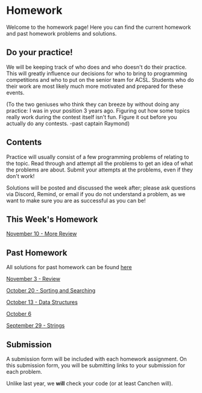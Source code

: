 # Homework

Welcome to the homework page! Here you can find the current homework and past homework problems and solutions.

## Do your practice!

We will be keeping track of who does and who doesn't do their practice. This will greatly influence our decisions
for who to bring to programming competitions and who to put on the senior team for ACSL. Students who
do their work are most likely much more motivated and prepared for these events.

(To the two geniuses who think they can breeze by without doing any practice: I was in your position 3 years ago. Figuring out how
some topics really work during the contest itself isn't fun. Figure it out before you actually do any contests. -past captain Raymond)

## Contents

Practice will usually consist of a few programming problems of relating to the topic. Read through and attempt all the problems to get an idea of what the problems are about. Submit your attempts at the problems, even if they don't work!

Solutions will be posted and discussed the week after; please ask questions via Discord, Remind, or email if you do not understand a problem, as we want to make sure you are as successful as you can be!

## This Week's Homework


<a href="https://forms.gle/kC75LyCQ1TEGbn1DA" target="_blank" rel="noopener noreferrer">November 10 - More Review</a>


## Past Homework

All solutions for past homework can be found <a href="https://github.com/NVComputing/ComputingSolutions" target="_blank" rel="noopener noreferrer">here</a>

<a href="https://forms.gle/icYX8nxvy88eCpCG8" target="_blank" rel="noopener noreferrer">November 3 - Review</a>

<a href="https://forms.gle/Vjm53LSbdyu5U1cb8" target="_blank" rel="noopener noreferrer">October 20 - Sorting and Searching</a>

<a href="https://forms.gle/L2PcDQeLEx34rQxGA" target="_blank" rel="noopener noreferrer">October 13 - Data Structures</a>

<a href="https://forms.gle/nRQ3QRMgWaUHTc417" target="_blank" rel="noopener noreferrer">October 6</a>

<a href="https://forms.gle/Xi8bX68KzF9ZhjfD8" target="_blank" rel="noopener noreferrer">September 29 - Strings</a>



<!-- <a href="https://docs.google.com/document/d/1XAslqYWbEBvU_9ekrBwuPo6vHQiBYQUOiXNs5Qbt7kU/edit?usp=sharing" target="_blank" rel="noopener noreferrer">February 24- LISP</a> -
<a href="https://forms.gle/WqmvnCBwP5eT19a6A" target="_blank" rel="noopener noreferrer">Submit here</a> -
<a href="https://docs.google.com/document/d/1FpZOCPOEGTrg7tKz-hrH1UwNL4BAGFmUbrsVZsnOA8c/edit?usp=sharing" target="_blank" rel="noopener noreferrer">Solutions</a> -->

## Submission

A submission form will be included with each homework assignment. On this submission form, you will be submitting links to your submission for each problem.

Unlike last year, we **will** check your code (or at least Canchen will).
